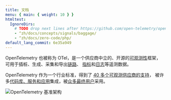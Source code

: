 ```yaml
---
title: 文档
menu: { main: { weight: 10 } }
htmltest:
  IgnoreDirs:
    # TODO drop next lines after https://github.com/open-telemetry/opentelemetry.io/issues/5555 is fixed for these pages:
    - ^zh/docs/concepts/signals/baggage/
    - ^zh/docs/zero-code/php/
default_lang_commit: 6e35a949
---
```


OpenTelemetry 也被称为 OTel，是一个供应商中立的、开源的[可观测性](concepts/observability-primer/#what-is-observability)框架，
可用于插桩、生成、采集和导出[链路](concepts/signals/traces/)、
[指标](concepts/signals/metrics/)和[日志](concepts/signals/logs/)等遥测数据。

OpenTelemetry 作为一个行业标准，得到了 [40 多个可观测供应商的支持](/ecosystem/vendors/)，
被许多[代码库、服务和应用](/ecosystem/integrations/)集成，被[众多最终用户](/ecosystem/adopters/)采用。

![OpenTelemetry 基准架构](/img/otel-diagram.svg)
